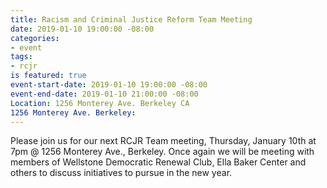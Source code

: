 ```yaml
---
title: Racism and Criminal Justice Reform Team Meeting
date: 2019-01-10 19:00:00 -08:00
categories:
- event
tags:
- rcjr
is featured: true
event-start-date: 2019-01-10 19:00:00 -08:00
event-end-date: 2019-01-10 21:00:00 -08:00
Location: 1256 Monterey Ave. Berkeley CA
1256 Monterey Ave. Berkeley: 
---
```


Please join us for our next RCJR Team meeting, Thursday, January 10th at 7pm @ 1256 Monterey Ave., Berkeley.
Once again we will be meeting with members of Wellstone Democratic Renewal Club, Ella Baker Center and others to discuss initiatives to pursue in the new year.
